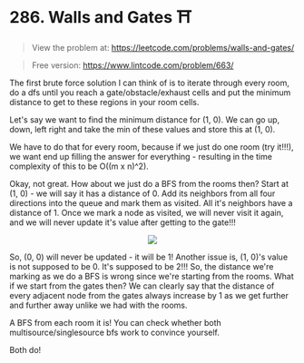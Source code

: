 # 286. Walls and Gates ⛩️
> View the problem at: https://leetcode.com/problems/walls-and-gates/

> Free version: https://www.lintcode.com/problem/663/

The first brute force solution I can think of is to iterate through every room, do a dfs until you reach a gate/obstacle/exhaust cells
and put the minimum distance to get to these regions in your room cells.

Let's say we want to find the minimum distance for (1, 0). We can go up, down, left right and take the min of these values and store this
at (1, 0).

We have to do that for every room, because if we just do one room (try it!!!), we want end up filling the answer for everything - resulting in the time complexity of this to be O((m x n)^2). 

Okay, not great. How about we just do a BFS from the rooms then? Start at (1, 0) - we will say it has a distance of 0. Add its neighbors from all
four directions into the queue and mark them as visited. All it's neighbors have a distance of 1. Once we mark a node as visited, we will never visit it again,
and we will never update it's value after getting to the gate!!!


<p align="center">
  <img src="https://github.com/nithishakumar/arriving-at-DSA-solns/blob/main/Graphs/286.%20Walls%20and%20Gates/img/Issue%20with%20BFS.png" /> 
 </p>


So, (0, 0) will never be updated - it will be 1! Another issue is, (1, 0)'s value is not supposed to be 0. It's supposed to be 2!!! So, the distance we're marking as
we do a BFS is wrong since we're starting from the rooms. What if we start from the gates then? We can clearly say that the distance of every adjacent node
from the gates always increase by 1 as we get further and further away unlike we had with the rooms.

A BFS from each room it is! You can check whether both multisource/singlesource bfs work to convince yourself. 

Both do!
